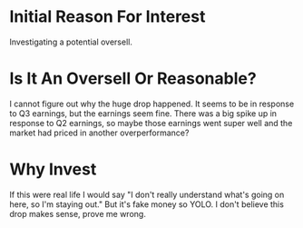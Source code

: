 # Initial Reason For Interest
Investigating a potential oversell.
# Is It An Oversell Or Reasonable?
I cannot figure out why the huge drop happened. It seems to be in response to Q3 earnings, but the earnings seem fine. There was a big spike up in response to Q2 earnings, so maybe those earnings went super well and the market had priced in another overperformance?
# Why Invest
If this were real life I would say "I don't really understand what's going on here, so I'm staying out." But it's fake money so YOLO. I don't believe this drop makes sense, prove me wrong.